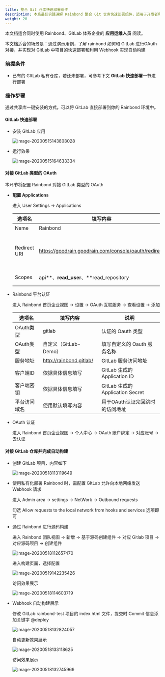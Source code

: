 ```yaml
---
title: 整合 Git 仓库快速部署组件
description: 本篇最佳实践讲解 Rainbond 整合 Git 仓库快速部署组件，适用于开发者和应用运维人员。
weight: 20
---
```


本文档适合同时使用 Rainbond、GitLab 体系企业的 **应用运维人员** 阅读。

本文档适合的场景是：通过演示用例，了解 rainbond 如何和 GitLab 进行OAuth 对接，并实现对 GitLab 中项目的快速部署和利用 Webhook 实现自动构建

### 前提条件

- 已有的 GItLab 私有仓库，若还未部署，可参考下文 **GitLab 快速部署**一节进行部署

### 操作步骤

通过共享库一键安装的方式，可以将 GitLab 直接部署到你的 Rainbond 环境中。

#### GitLab 快速部署

- 安装 GitLab 应用

  ![image-20200515143803028](https://tva1.sinaimg.cn/large/007S8ZIlly1get4lviy8jj30zl0hg78d.jpg)

- 运行效果

  ![image-20200515164633334](https://tva1.sinaimg.cn/large/007S8ZIlly1get8bkft3jj31ml0u0q5u.jpg)

#### 对接 GitLab 类型的 OAuth

本环节将配置 Rainbond 对接 GitLab 类型的 OAuth

- **配置 Applications**

  进入 User Settings → Applications

  | 选项名       | 填写内容                                             | 说明                                                         |
  | ------------ | ---------------------------------------------------- | ------------------------------------------------------------ |
  | Name         | Rainbond                                             | 填写自定义的 Application 名称                                |
  | Redirect URI | https://goodrain.goodrain.com/console/oauth/redirect | 回跳路径，用于接收第三方平台返回的凭证<br />使用公有云格式为 https://xxx.goodrain.com/console/oauth/redirect<br />使用私有化部署格式为 https://IP:7070/console/oauth/redirect |
  | Scopes       | api**、**read_user**、**read_repository              | GitLab的权限设置，需要开启 api**、**read_user**、**read_repository |

- Rainbond 平台认证

  进入 Rainbond 首页企业视图 → 设置 → OAuth 互联服务 → 查看设置 → 添加

  | 选项名       | 填写内容                | 说明                             |
  | ------------ | ----------------------- | -------------------------------- |
  | OAuth类型    | gitlab                  | 认证的 Oauth 类型                |
  | OAuth类型    | 自定义（GitLab-Demo）   | 填写自定义的 Oauth 服务名称      |
  | 服务地址     | http://rainbond.gitlab/ | GitLab 服务访问地址              |
  | 客户端ID     | 依据具体信息填写        | GitLab 生成的 Application ID     |
  | 客户端密钥   | 依据具体信息填写        | GitLab 生成的 Application Secret |
  | 平台访问域名 | 使用默认填写内容        | 用于OAuth认证完回跳时的访问地址  |

- OAuth 认证

  进入 Rainbond 首页企业视图 → 个人中心 → OAuth 账户绑定 → 对应账号 → 去认证

#### 对接 GitLab 仓库并完成自动构建

- 创建 GitLab 项目，内容如下

  ![image-20200518113119649](https://tva1.sinaimg.cn/large/007S8ZIlly1gewg2hhicxj31le080dgp.jpg)

- 使用私有化部署 Rainbond 时，需配置 GItLab 允许向本地网络发送 Webhook 请求

  进入 Admin area → settings → NetWork → Outbound requests

  勾选 Allow requests to the local network from hooks and services 选项即可

- 通过 Rainbond 进行源码构建

  进入 Rainbond 团队视图 → 新增 → 基于源码创建组件 → 对应 Gitlab 项目 → 对应源码项目 → 创建组件

  ![image-20200518112657470](https://tva1.sinaimg.cn/large/007S8ZIlly1gewfxy3sbrj30xn08ujta.jpg)

  进入构建页面，选择配置

  ![image-20200519142235426](https://tva1.sinaimg.cn/large/007S8ZIlly1gexqn1b7laj30wc09wdi4.jpg)

  访问效果展示

  ![image-20200518114603719](https://tva1.sinaimg.cn/large/007S8ZIlly1gewghtmy3uj30xc044dge.jpg)

- Webhook 自动构建展示

  修改 GitLab rainbond-test 项目的 index.html 文件，提交时 Commit 信息添加关键字 @deploy

  ![image-20200518132824057](https://tva1.sinaimg.cn/large/007S8ZIlly1gewjgawobgj31l208oaaz.jpg)

  自动更新效果展示

  ![image-20200518133118625](https://tva1.sinaimg.cn/large/007S8ZIlly1gewjjc0vngj30zh0giwgt.jpg)

  访问效果展示

  ![image-20200518132745969](https://tva1.sinaimg.cn/large/007S8ZIlly1gewjfn43hwj30v804adgx.jpg)
